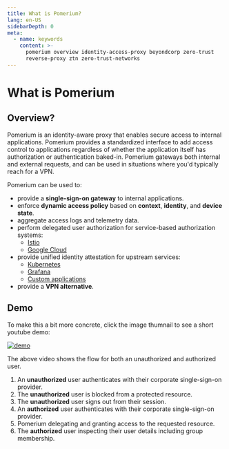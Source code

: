 ```yaml
---
title: What is Pomerium?
lang: en-US
sidebarDepth: 0
meta:
  - name: keywords
    content: >-
      pomerium overview identity-access-proxy beyondcorp zero-trust
      reverse-proxy ztn zero-trust-networks
---
```


# What is Pomerium

## Overview?

Pomerium is an identity-aware proxy that enables secure access to internal applications. Pomerium provides a standardized interface to add access control to applications regardless of whether the application itself has authorization or authentication baked-in. Pomerium gateways both internal and external requests, and can be used in situations where you'd typically reach for a VPN.

Pomerium can be used to:

- provide a **single-sign-on gateway** to internal applications.
- enforce **dynamic access policy** based on **context**, **identity**, and **device state**.
- aggregate access logs and telemetry data.
- perform delegated user authorization for service-based authorization systems:
  - [Istio](/guides/istio.md)
  - [Google Cloud](/guides/cloud-run.md)
- provide unified identity attestation for upstream services:
  - [Kubernetes](/guides/kubernetes.md)
  - [Grafana](/guides/istio.md#pomerium-configuration)
  - [Custom applications](/docs/topics/getting-users-identity.md)
- provide a **VPN alternative**.

## Demo

To make this a bit more concrete, click the image thumnail to see a short youtube demo:

[![demo](https://img.youtube.com/vi/ddmrkvBSO60/0.jpg)](https://www.youtube.com/watch?v=ddmrkvBSO60 "Pomerium demo")

The above video shows the flow for both an unauthorized and authorized user.

1. An **unauthorized** user authenticates with their corporate single-sign-on provider.
2. The **unauthorized** user is blocked from a protected resource.
3. The **unauthorized** user signs out from their session.
4. An **authorized** user authenticates with their corporate single-sign-on provider.
5. Pomerium delegating and granting access to the requested resource.
6. The **authorized** user inspecting their user details including group membership.
